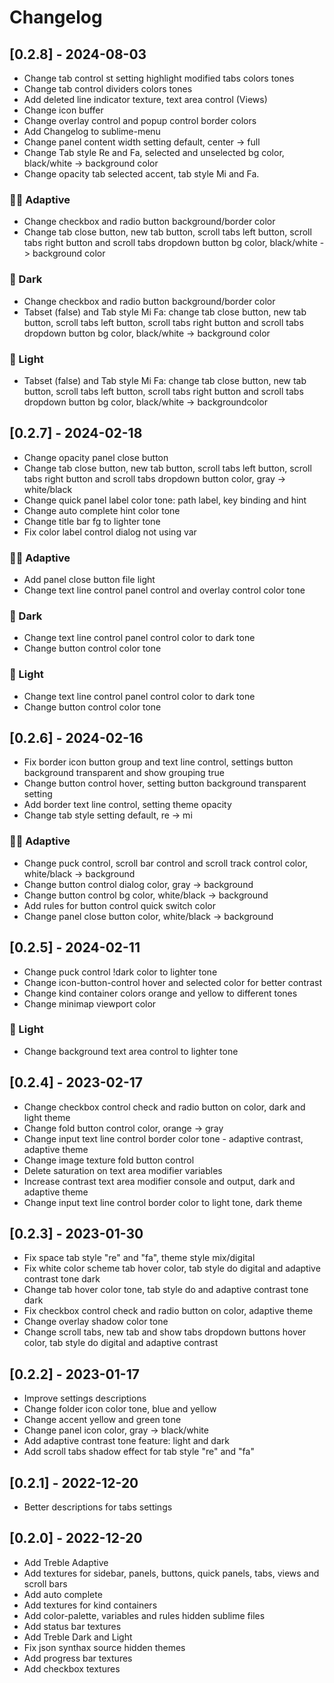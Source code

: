 # Changelog

## [0.2.8] - 2024-08-03
- Change tab control st setting highlight modified tabs colors tones
- Change tab control dividers colors tones
- Add deleted line indicator texture, text area control (Views)
- Change icon buffer
- Change overlay control and popup control border colors
- Add Changelog to sublime-menu
- Change panel content width setting default, center -> full
- Change Tab style Re and Fa, selected and unselected bg color, black/white -> background color
- Change opacity tab selected accent, tab style Mi and Fa.

### 🔆🌙 Adaptive
- Change checkbox and radio button background/border color
- Change tab close button, new tab button, scroll tabs left button, scroll tabs right button and scroll tabs dropdown button bg color, black/white -> background color

### 🌙 Dark
- Change checkbox and radio button background/border color
- Tabset (false) and Tab style Mi Fa: change tab close button, new tab button, scroll tabs left button, scroll tabs right button and scroll tabs dropdown button bg color, black/white -> background color

### 🔆 Light
- Tabset (false) and Tab style Mi Fa: change tab close button, new tab button, scroll tabs left button, scroll tabs right button and scroll tabs dropdown button bg color, black/white -> backgroundcolor

## [0.2.7] - 2024-02-18
- Change opacity panel close button
- Change tab close button, new tab button, scroll tabs left button, scroll tabs right button and scroll tabs dropdown button color, gray -> white/black 
- Change quick panel label color tone: path label, key binding and hint
- Change auto complete hint color tone
- Change title bar fg to lighter tone
- Fix color label control dialog not using var

### 🔆🌙 Adaptive
- Add panel close button file light
- Change text line control panel control and overlay control color tone

### 🌙 Dark
- Change text line control panel control color to dark tone
- Change button control color tone

### 🔆 Light
- Change text line control panel control color to dark tone
- Change button control color tone

## [0.2.6] - 2024-02-16
- Fix border icon button group and text line control, settings button background transparent and show grouping true
- Change button control hover, setting button background transparent setting
- Add border text line control, setting theme opacity
- Change tab style setting default, re -> mi

### 🔆🌙 Adaptive
- Change puck control, scroll bar control and scroll track control color, white/black -> background
- Change button control dialog color, gray -> background
- Change button control bg color, white/black -> background
- Add rules for button control quick switch color
- Change panel close button color, white/black -> background

## [0.2.5] - 2024-02-11
- Change puck control !dark color to lighter tone
- Change icon-button-control hover and selected color for better contrast
- Change kind container colors orange and yellow to different tones
- Change minimap viewport color

### 🔆 Light
- Change background text area control to lighter tone

## [0.2.4] - 2023-02-17
- Change checkbox control check and radio button on color, dark and light theme
- Change fold button control color, orange -> gray
- Change input text line control border color tone - adaptive contrast, adaptive theme
- Change image texture fold button control
- Delete saturation on text area modifier variables
- Increase contrast text area modifier console and output, dark and adaptive theme
- Change input text line control border color to light tone, dark theme

## [0.2.3] - 2023-01-30
- Fix space tab style "re" and "fa", theme style mix/digital
- Fix white color scheme tab hover color, tab style do digital and adaptive contrast tone dark
- Change tab hover color tone, tab style do and adaptive contrast tone dark
- Fix checkbox control check and radio button on color, adaptive theme
- Change overlay shadow color tone
- Change scroll tabs, new tab and show tabs dropdown buttons hover color, tab style do digital and adaptive contrast

## [0.2.2] - 2023-01-17
- Improve settings descriptions
- Change folder icon color tone, blue and yellow 
- Change accent yellow and green tone
- Change panel icon color, gray -> black/white
- Add adaptive contrast tone feature: light and dark
- Add scroll tabs shadow effect for tab style "re" and "fa"

## [0.2.1] - 2022-12-20
- Better descriptions for tabs settings

## [0.2.0] - 2022-12-20
- Add Treble Adaptive
- Add textures for sidebar, panels, buttons, quick panels, tabs, views and scroll bars
- Add auto complete
- Add textures for kind containers
- Add color-palette, variables and rules hidden sublime files
- Add status bar textures
- Add Treble Dark and Light
- Fix json synthax source hidden themes
- Add progress bar textures
- Add checkbox textures
